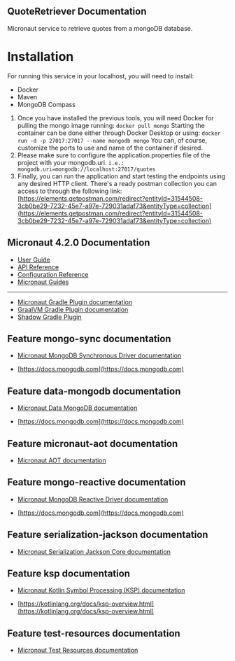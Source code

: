 ## QuoteRetriever Documentation
Micronaut service to retrieve quotes from a mongoDB database.

# Installation
For running this service in your localhost, you will need to install:
- Docker
- Maven
- MongoDB Compass

1. Once you have installed the previous tools, you will need Docker for pulling the mongo image running:
   `docker pull mongo`
   Starting the container can be done either through Docker Desktop or using:
   `docker run -d -p 27017:27017 --name mongodb mongo`
   You can, of course, customize the ports to use and name of the container if desired.
2. Please make sure to configure the application.properties file of the project with your mongodb.uri.
   `i.e.: mongodb.uri=mongodb://localhost:27017/quotes`
3. Finally, you can run the application and start testing the endpoints using any desired HTTP client. There's a ready postman collection you can access to through the following link:
   [https://elements.getpostman.com/redirect?entityId=31544508-3cb0be29-7232-45e7-a97e-729031adaf73&entityType=collection](https://elements.getpostman.com/redirect?entityId=31544508-3cb0be29-7232-45e7-a97e-729031adaf73&entityType=collection)

## Micronaut 4.2.0 Documentation

- [User Guide](https://docs.micronaut.io/4.2.0/guide/index.html)
- [API Reference](https://docs.micronaut.io/4.2.0/api/index.html)
- [Configuration Reference](https://docs.micronaut.io/4.2.0/guide/configurationreference.html)
- [Micronaut Guides](https://guides.micronaut.io/index.html)
---

- [Micronaut Gradle Plugin documentation](https://micronaut-projects.github.io/micronaut-gradle-plugin/latest/)
- [GraalVM Gradle Plugin documentation](https://graalvm.github.io/native-build-tools/latest/gradle-plugin.html)
- [Shadow Gradle Plugin](https://plugins.gradle.org/plugin/com.github.johnrengelman.shadow)
## Feature mongo-sync documentation

- [Micronaut MongoDB Synchronous Driver documentation](https://micronaut-projects.github.io/micronaut-mongodb/latest/guide/index.html)

- [https://docs.mongodb.com](https://docs.mongodb.com)


## Feature data-mongodb documentation

- [Micronaut Data MongoDB documentation](https://micronaut-projects.github.io/micronaut-data/latest/guide/#mongo)

- [https://docs.mongodb.com](https://docs.mongodb.com)


## Feature micronaut-aot documentation

- [Micronaut AOT documentation](https://micronaut-projects.github.io/micronaut-aot/latest/guide/)


## Feature mongo-reactive documentation

- [Micronaut MongoDB Reactive Driver documentation](https://micronaut-projects.github.io/micronaut-mongodb/latest/guide/index.html)

- [https://docs.mongodb.com](https://docs.mongodb.com)


## Feature serialization-jackson documentation

- [Micronaut Serialization Jackson Core documentation](https://micronaut-projects.github.io/micronaut-serialization/latest/guide/)


## Feature ksp documentation

- [Micronaut Kotlin Symbol Processing (KSP) documentation](https://docs.micronaut.io/latest/guide/#kotlin)

- [https://kotlinlang.org/docs/ksp-overview.html](https://kotlinlang.org/docs/ksp-overview.html)


## Feature test-resources documentation

- [Micronaut Test Resources documentation](https://micronaut-projects.github.io/micronaut-test-resources/latest/guide/)


